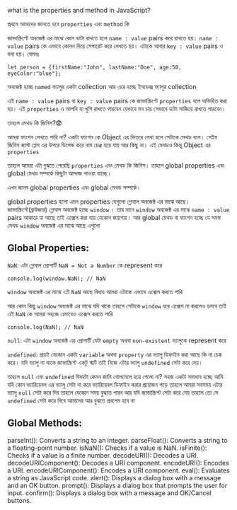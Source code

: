 what is the properties and method in JavaScript?

প্রথমে আমাদের জানতে হবে `properties` এবং `method` কি

জাভাস্ক্রিপ্টে অবজেক্ট এর মাঝে কোন ডাটা রাখতে হলে `name : value` pairs করে রাখতে হয়। `name : value` pairs কে এভাবে কোলন দিয়ে সেপারেট করে লেখতে হয়। এটাকে আবার `key : value` pairs ও বলা হয়। যেমনঃ

```
let person = {firstName:"John", lastName:"Doe", age:50, eyeColor:"blue"};
```

অবজেক্ট হচ্ছে `named` ভ্যালুর একটা collection আর এরে হচ্ছে ইনডেক্স ভ্যালুর collection

এই `name : value` pairs বা `key : value` pairs কে জাভাস্ক্রিপ্টে `properties` বলে অভিহিত করা হয়। এই `properties` এ আপনি যা খুশি রাখতে পারবেন যেভাবে মন চায় সেভাবে ডাটা সাজিয়ে রাখতে পারবেন।

তাহলে মেথড কি জিনিস?😨

আমরা ফাংশন লেখতে পারি না? একটা ফাংশন কে Object এর ভিতরে লেখা হলে সেটাকে মেথড বলে। সেইম জিনিস জাস্ট প্লেস এর উপরে ডিপেন্ড করে নাম চেঞ্জ হয়ে যায় আর কিছু না। এই মেথডও কিন্তু Object এর `properties`

তাহলে আমরা এটা বুঝতে পেরেছি `properties` এবং মেথড কি জিনিস। তাহলে global properties এবং global মেথড সম্পর্কে কিছুটা আন্দাজ পাওয়া যাচ্ছে।

এখন জানব global properties এবং global মেথড সম্পর্কে।

global properties হলো এমন properties যেগুলো গ্লোবাল অবজেক্ট এর মাঝে আছে। জাভাস্ক্রিপ্টে(ব্রাউজার) গ্লোবাল অবজেক্ট হচ্ছে `window` । তার মানে `window` অবজেক্ট এর মাঝে `name : value` pairs আকারে যা আছে তাই এক্সেস করা যায় যেকোন জায়গায়। আর global মেথড বা ফাংশন হচ্ছে যে সমস্ত মেথড `window` অবজেক্ট এর মাঝে আছে এগুলো

## Global Properties:

`NaN`: এটা গ্লোবাল প্রোপার্টি `NaN = Not a Number` কে represent করে

```
console.log(window.NaN); // NaN
```

`window` অবজেক্ট এর মাঝে এই `NaN` আছে বিধায় আমরা এটাকে এভাবে এক্সেস করতে পারি

আর কোন কিছু `window` অবজেক্ট এর মাঝে যদি থাকে তাহলে সেটাকে `window` ধরে এক্সেস না করলেও চলবে
তাই এই `NaN` কে আমরা সহজে এভাবেও এক্সেস করতে পারি

```
console.log(NaN); // NaN
```

`null`: এটা `window` অবজেক্ট এর প্রোপার্টি যেটা `empty` অথবা `non-existent` ভ্যালুকে represent করে

`undefined`: প্রায়ই যেকোন একটা `variable` অথবা `property` এর ভ্যালু ডিফাইন করা আছে কি না চেক করে। যদি ভ্যালু না থাকে জাভাস্ক্রিপ্ট একটু স্মার্ট তাই নিজে এটার ভ্যালু `undefined` সেটা করে দেয়।

তাহলে `null` এবং `undefined` বিষয়টা কেমন জানি গোলমেলে হয়ে গেলো না?
সহজ একটা সমাধান হচ্ছে আমি যদি কোন ভ্যারিয়েবল এর ভ্যালু সেটা না করে ভ্যারিয়েবল ডিফাইন করার প্রয়োজন পড়ে তাহলে আমরা সবসময় এটার ভ্যালু `null` সেটা করে দিব তাহলে যেকোন সময় বুঝতে পারব আর যদি জাভাস্ক্রিপ্ট সেটা করে দেয় তাহলে তো সে `undefined` সেটা করে দিবে আমাদের আর বুঝতে প্রবলেম হবে না

## Global Methods:

parseInt(): Converts a string to an integer.
parseFloat(): Converts a string to a floating-point number.
isNaN(): Checks if a value is NaN.
isFinite(): Checks if a value is a finite number.
decodeURI(): Decodes a URI.
decodeURIComponent(): Decodes a URI component.
encodeURI(): Encodes a URI.
encodeURIComponent(): Encodes a URI component.
eval(): Evaluates a string as JavaScript code.
alert(): Displays a dialog box with a message and an OK button.
prompt(): Displays a dialog box that prompts the user for input.
confirm(): Displays a dialog box with a message and OK/Cancel buttons.
